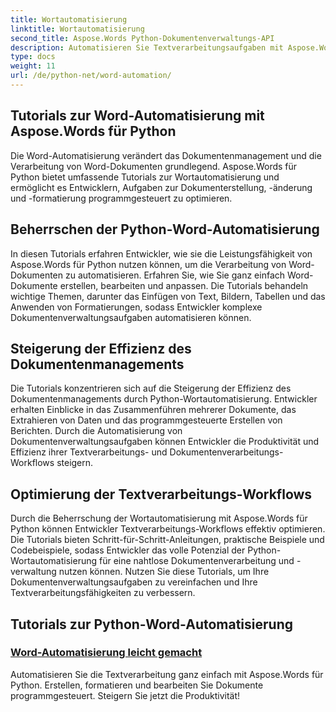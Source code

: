```yaml
---
title: Wortautomatisierung
linktitle: Wortautomatisierung
second_title: Aspose.Words Python-Dokumentenverwaltungs-API
description: Automatisieren Sie Textverarbeitungsaufgaben mit Aspose.Words für Python. Optimieren Sie die Dokumentenverwaltung und steigern Sie die Effizienz bei der Textautomatisierung.
type: docs
weight: 11
url: /de/python-net/word-automation/
---
```

## Tutorials zur Word-Automatisierung mit Aspose.Words für Python

Die Word-Automatisierung verändert das Dokumentenmanagement und die Verarbeitung von Word-Dokumenten grundlegend. Aspose.Words für Python bietet umfassende Tutorials zur Wortautomatisierung und ermöglicht es Entwicklern, Aufgaben zur Dokumenterstellung, -änderung und -formatierung programmgesteuert zu optimieren.

## Beherrschen der Python-Word-Automatisierung

In diesen Tutorials erfahren Entwickler, wie sie die Leistungsfähigkeit von Aspose.Words für Python nutzen können, um die Verarbeitung von Word-Dokumenten zu automatisieren. Erfahren Sie, wie Sie ganz einfach Word-Dokumente erstellen, bearbeiten und anpassen. Die Tutorials behandeln wichtige Themen, darunter das Einfügen von Text, Bildern, Tabellen und das Anwenden von Formatierungen, sodass Entwickler komplexe Dokumentenverwaltungsaufgaben automatisieren können.

## Steigerung der Effizienz des Dokumentenmanagements

Die Tutorials konzentrieren sich auf die Steigerung der Effizienz des Dokumentenmanagements durch Python-Wortautomatisierung. Entwickler erhalten Einblicke in das Zusammenführen mehrerer Dokumente, das Extrahieren von Daten und das programmgesteuerte Erstellen von Berichten. Durch die Automatisierung von Dokumentenverwaltungsaufgaben können Entwickler die Produktivität und Effizienz ihrer Textverarbeitungs- und Dokumentenverarbeitungs-Workflows steigern.

## Optimierung der Textverarbeitungs-Workflows

Durch die Beherrschung der Wortautomatisierung mit Aspose.Words für Python können Entwickler Textverarbeitungs-Workflows effektiv optimieren. Die Tutorials bieten Schritt-für-Schritt-Anleitungen, praktische Beispiele und Codebeispiele, sodass Entwickler das volle Potenzial der Python-Wortautomatisierung für eine nahtlose Dokumentenverarbeitung und -verwaltung nutzen können. Nutzen Sie diese Tutorials, um Ihre Dokumentenverwaltungsaufgaben zu vereinfachen und Ihre Textverarbeitungsfähigkeiten zu verbessern.

## Tutorials zur Python-Word-Automatisierung
### [Word-Automatisierung leicht gemacht](./word-automation-made-easy/)
Automatisieren Sie die Textverarbeitung ganz einfach mit Aspose.Words für Python. Erstellen, formatieren und bearbeiten Sie Dokumente programmgesteuert. Steigern Sie jetzt die Produktivität!